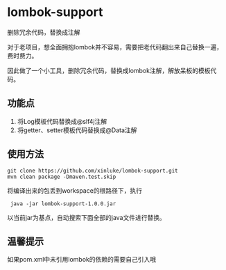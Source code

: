 # lombok-support
删除冗余代码，替换成注解

对于老项目，想全面拥抱lombok并不容易，需要把老代码翻出来自己替换一遍，费时费力。

因此做了一个小工具，删除冗余代码，替换成lombok注解，解放呆板的模板代码。
## 功能点
1. 将Log模板代码替换成@slf4j注解
2. 将getter、setter模板代码替换成@Data注解

## 使用方法
```
git clone https://github.com/xinluke/lombok-support.git
mvn clean package -Dmaven.test.skip
```
将编译出来的包丢到workspace的根路径下，执行

```
 java -jar lombok-support-1.0.0.jar
```
以当前jar为基点，自动搜索下面全部的java文件进行替换。
## 温馨提示
如果pom.xml中未引用lombok的依赖的需要自己引入哦